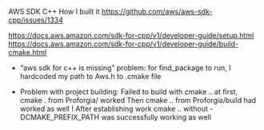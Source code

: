 AWS SDK C++
How I built it
https://github.com/aws/aws-sdk-cpp/issues/1334

https://docs.aws.amazon.com/sdk-for-cpp/v1/developer-guide/setup.html
https://docs.aws.amazon.com/sdk-for-cpp/v1/developer-guide/build-cmake.html


- “aws sdk for c++ is missing” problem:
for find_package to run, I hardcoded my path to Aws.h to .cmake file

- Problem with project building:
Failed to build with cmake .. at first, 
cmake . from Proforgia/ worked
Then cmake .. from Proforgia/build had worked as well
! After establishing work cmake .. without -DCMAKE_PREFIX_PATH was successfully working as well

